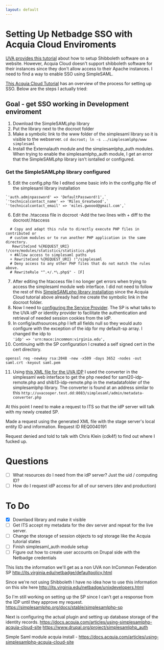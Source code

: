 ```yaml
---
layout: default
---
```


# Setting Up Netbadge SSO with Acquia Cloud Enviroments

[UVA provides this tutorial](http://its.virginia.edu/netbadge/unixdevelopers.html) about how to setup Shibboleth software on a website. However, Acquia Cloud doesn't support shibboleth software for their instances since they don't allow access to their Apache instances. I need to find a way to enable SSO using SimpleSAML.

[This Acquia Cloud  Tutorial](https://docs.acquia.com/articles/using-simplesamlphp-acquia-cloud-site) has an overview of the process for setting up SSO. Below are the steps I actually tried:

## Goal - get SSO working in Development enviroment

1. Download the SimpleSAMLphp library
2. Put the library next to the docroot folder
3. Make a symbolic link to the www folder of the simplesaml library so it is visible to the webserver.
`cd docroot; ln -s ../simplesamlphp/www simplesaml`
4. Install the Externalauth module and the simplesamlphp_auth modules. When trying to enable the simplesamlphp_auth module, I get an error that the SimpleSAMLphp library isn't isntalled or configured.
### Get the SimpleSAMLphp library configured
5. Edit the config.php file
I edited some basic info in the config.php file of the simplesaml library installation
```
`'auth.adminpassword' => 'DefaultPassword!1',`
`'technicalcontact_name' => 'Miles_Greatwood',`
`'technicalcontact_email' => 'miles.gwoood@gmail.com',`
```
 6. Edit the .htaccess file in docroot
  -Add the two lines with + diff to the docroot/.htaccess
```
  # Copy and adapt this rule to directly execute PHP files in contributed or
  # custom modules or to run another PHP application in the same directory.
   RewriteCond %{REQUEST_URI} !/core/modules/statistics/statistics.php$
  + #Allow access to simplesaml paths
  + RewriteCond %{REQUEST_URI} !^/simplesaml
  # Deny access to any other PHP files that do not match the rules above.
  # RewriteRule "^.+/.*\.php$" - [F]
```
7. After editing the htaccess file I no longer get errors when trying to access the simplesaml module web interface.
I did not need to follow the rest of this [SimpleSAMLphp library installation](https://simplesamlphp.org/docs/stable/simplesamlphp-install) since the Acquia Cloud tutorial above already had me create the symbolic link in the docroot folder.
8. Now I need to [configuring the Service Provider](https://simplesamlphp.org/docs/stable/simplesamlphp-sp). The SP  is what talks to the UVA idP or identity provider to facilitate the authentication and retrieval of needed session cookies from the idP.
9. In config/authsources.php I left all fields null so they would auto configure with the exception of the idp for my default-sp array. I changed the idp to  
`'idp' => 'urn:mace:incommon:virginia.edu',`
10. Continuing with the SP configuration I created a self signed cert in the cert directory.
```
openssl req -newkey rsa:2048 -new -x509 -days 3652 -nodes -out saml.crt -keyout saml.pem
```
11. Using [this XML file for the UVA IDP](https://shibidp.its.virginia.edu/shibboleth/uva-idp-metadata.xml) I used the converter in the simplesaml web interface to get the php needed for saml20-idp-remote.php and shib13-idp-remote.php in the metadatafolder of the simplesamlphp library. The converter is found at an address similar to this `http://uvacooper.test.dd:8083/simplesaml/admin/metadata-converter.php`

At this point I need to make a request to ITS so that the idP server will talk with my newly created SP.

Made a request using the generated XML file with the stage server's local entity ID and information.
Request ID REQ0040191

Request denied and told to talk with Chris Klein (cdk4f) to find out where I fucked up.

# Questions
- [ ] What resources do I need from the idP server? Just the uid / computing ID?
- [ ] How do I request idP access for all of our servers (dev and production)

# To Do
- [x] Downlaod library and make it visible
- [ ] Get ITS accept my metadata for the dev server and repeat for the live server.
- [ ] Change the storage of session objects to sql storage like the Acquia tutorial states
- [ ] Finish simplesaml_auth module setup
- [ ] Figure out how to create user accounts on Drupal side with the Netbadge credentials

This lists the information we'll get as a non UVA non InCommon Federation SP
http://its.virginia.edu/netbadge/defaultpolicy.html

Since we're not using Shibboleth I have no idea how to use this information on this site here
http://its.virginia.edu/netbadge/unixdevelopers.html

So I'm still working on setting up the SP since I can't get a response from the IDP until they approve my request.
https://simplesamlphp.org/docs/stable/simplesamlphp-sp

Next is configuring the actual plugin and setting up database storage of the identity records.
https://docs.acquia.com/articles/using-simplesamlphp-acquia-cloud-site
https://www.drupal.org/project/simplesamlphp_auth

Simple Saml module acquia install - https://docs.acquia.com/articles/using-simplesamlphp-acquia-cloud-site
